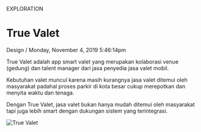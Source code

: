 <p class="type">EXPLORATION</p>

# True Valet

<p class="meta">Design  /  Monday, November 4, 2019 5:46:14pm</p>

True Valet adalah app smart valet yang merupakan kolaborasi venue (gedung) dan talent manager dari jasa penyedia jasa valet mobil.

Kebutuhan valet muncul karena masih kurangnya jasa valet ditemui oleh masyarakat padahal proses parkir di kota besar cukup merepotkan dan menyita waktu dan tenaga.

Dengan True Valet, jasa valet bukan hanya mudah ditemui oleh masyarakat tapi juga lebih smart dengan dukungan sistem yang terintegrasi.

![True Valet](https://farooq-agent.web.app/assets/images/works/large/true-valet.jpg)
